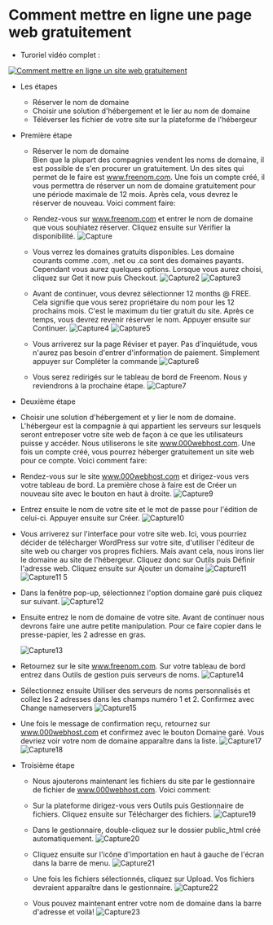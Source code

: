 # Comment mettre en ligne une page web gratuitement

* Turoriel vidéo complet : 

 [![Comment mettre en ligne un site web gratuitement](https://res.cloudinary.com/marcomontalbano/image/upload/v1637255325/video_to_markdown/images/youtube--WugeNXnXyrI-c05b58ac6eb4c4700831b2b3070cd403.jpg)](https://www.youtube.com/watch?v=WugeNXnXyrI "Comment mettre en ligne un site web gratuitement")

* Les étapes
  * Réserver le nom de domaine
  * Choisir une solution d'hébergement et le lier au nom de domaine
  * Téléverser les fichier de votre site sur la plateforme de l'hébergeur

* Première étape
  * Réserver le nom de domaine<br>
    Bien que la plupart des compagnies vendent les noms de domaine, il est possible de s'en procurer un gratuitement. Un des sites qui         permet de le faire est www.freenom.com. Une fois un compte créé, il vous permettra de réserver un nom de domaine gratuitement pour une     période maximale de 12 mois. Après cela, vous devrez le réserver de nouveau. Voici comment faire:
    
  * Rendez-vous sur www.freenom.com et entrer le nom de domaine que vous souhiatez réserver. Cliquez ensuite sur Vérifier la disponibilité.
    ![Capture](https://user-images.githubusercontent.com/94623626/142440320-e4013296-48fc-4d2e-a8e2-8b2327222b81.PNG)
    
  * Vous verrez les domaines gratuits disponibles. Les domaine courants comme .com, .net  ou .ca sont des domaines payants. Cependant vous     aurez quelques options. Lorsque vous aurez choisi, cliquez sur Get it now puis Checkout.
    ![Capture2](https://user-images.githubusercontent.com/94623626/142441505-30738353-7f8c-47a9-9a7a-64471c6b1673.PNG)
    ![Capture3](https://user-images.githubusercontent.com/94623626/142441516-1dacfcdd-dfeb-484e-84f7-8890a7266d03.PNG)

  * Avant de continuer, vous devrez sélectionner 12 months @ FREE. Cela signifie que vous serez propriétaire du nom pour les 12 prochains       mois. C'est le maximum du tier gratuit du site. Après ce temps, vous devrez revenir réserver le nom. Appuyer ensuite sur Continuer.
    ![Capture4](https://user-images.githubusercontent.com/94623626/142442291-62227f1b-a27d-4756-9982-9a6ef5742619.PNG)
    ![Capture5](https://user-images.githubusercontent.com/94623626/142442313-123fc552-4249-4991-8652-57a60e4cd3d3.PNG)

  * Vous arriverez sur la page Réviser et payer. Pas d'inquiétude, vous n'aurez pas besoin d'entrer d'information de paiement. Simplement      appuyer sur Compléter la commande
    ![Capture6](https://user-images.githubusercontent.com/94623626/142456521-d3023119-8fe6-45b0-8f41-44356251a563.PNG)

  * Vous serez redirigés sur le tableau de bord de Freenom. Nous y reviendrons à la prochaine étape.
    ![Capture7](https://user-images.githubusercontent.com/94623626/142443096-4b2a8f6c-e436-4062-922e-c11be963a17b.PNG)
 
 * Deuxième étape
  * Choisir une solution d'hébergement et y lier le nom de domaine.<br>
    L'hébergeur est la compagnie à qui appartient les serveurs sur lesquels seront entreposer votre site web de façon à ce que les           utilisateurs puisse y accéder. Nous utiliserons le site www.000webhost.com. Une fois un compte créé, vous pourrez héberger               gratuitement un site web pour ce compte. Voici comment faire:
    
  * Rendez-vous sur le site www.000webhost.com et dirigez-vous vers votre tableau de bord. La première chose à faire est de Créer un         nouveau site avec le bouton en haut à droite.
    ![Capture9](https://user-images.githubusercontent.com/94623626/142447996-63c45e5b-3164-4c85-8d83-af848c2cb389.PNG)

  * Entrez ensuite le nom de votre site et le mot de passe pour l'édition de celui-ci. Appuyer ensuite sur Créer.
    ![Capture10](https://user-images.githubusercontent.com/94623626/142448292-974c6dc8-3849-4880-a842-e114db643cd6.PNG)
    
  * Vous arriverez sur l'interface pour votre site web. Ici, vous pourriez décider de télécharger WordPress sur votre site, d'utiliser       l'éditeur de site web ou charger vos propres fichiers. Mais avant cela, nous irons lier le domaine au site de l'hébergeur. Cliquez       donc sur Outils puis Définir l'adresse web. Cliquez ensuite sur Ajouter un domaine
    ![Capture11](https://user-images.githubusercontent.com/94623626/142449643-173a701d-de7b-4f38-80fc-a3e4a4e59d36.PNG)
    ![Capture11 5](https://user-images.githubusercontent.com/94623626/142449665-a8060ba1-14a3-4bc7-b1b4-6d721bb49ad1.PNG)
    
  * Dans la fenêtre pop-up, sélectionnez l'option domaine garé puis cliquez sur suivant.
    ![Capture12](https://user-images.githubusercontent.com/94623626/142450181-c2e07415-f3db-4916-97d6-af03113e6f92.PNG)

  * Ensuite entrez le nom de domaine de votre site. Avant de continuer nous devrons faire une autre petite manipulation. Pour ce faire       copier dans le presse-papier, les 2 adresse en gras.
  
    ![Capture13](https://user-images.githubusercontent.com/94623626/142450594-5f09e3ae-a15d-4c58-b3e7-2cb6660e610d.PNG)

  * Retournez sur le site www.freenom.com. Sur votre tableau de bord entrez dans Outils de gestion puis serveurs de noms.
    ![Capture14](https://user-images.githubusercontent.com/94623626/142451138-4b3ddfc5-7bb6-4000-b0f5-728446a36587.PNG)

  * Sélectionnez ensuite Utiliser des serveurs de noms personnalisés et collez les 2 adresses dans les champs numéro 1 et 2. Confirmez       avec Change nameservers
    ![Capture15](https://user-images.githubusercontent.com/94623626/142451652-f72d1187-3a48-41b7-b27e-66f97ec89adb.PNG)
  
  * Une fois le message de confirmation reçu, retournez sur www.000webhost.com et confirmez avec le bouton Domaine garé. Vous devriez         voir votre nom de domaine apparaître dans la liste.
    ![Capture17](https://user-images.githubusercontent.com/94623626/142452043-1a4e5751-2d1f-4a67-adc6-1c5ed6a8df2d.PNG)
    ![Capture18](https://user-images.githubusercontent.com/94623626/142452067-7eddb950-7aa3-4729-9440-b4b4c1e3addf.PNG)

* Troisième étape
  * Nous ajouterons maintenant les fichiers du site par le gestionnaire de fichier de www.000webhost.com. Voici comment:

  * Sur la plateforme dirigez-vous vers Outils puis Gestionnaire de fichiers. Cliquez ensuite sur Télécharger des fichiers.
    ![Capture19](https://user-images.githubusercontent.com/94623626/142453506-4d5b015d-5a50-4322-9d2f-6857666221b8.PNG)

  * Dans le gestionnaire, double-cliquez sur le dossier public_html créé automatiquement.
    ![Capture20](https://user-images.githubusercontent.com/94623626/142453781-23a638a5-0d0b-4343-bcf5-bb385b7cf7e5.PNG)

  * Cliquez ensuite sur l'icône d'importation en haut à gauche de l'écran dans la barre de menu.
    ![Capture21](https://user-images.githubusercontent.com/94623626/142453932-06738c4b-856c-4266-98fe-57c56bcdf70c.PNG)

  * Une fois les fichiers sélectionnés, cliquez sur Upload. Vos fichiers devraient apparaître dans le gestionnaire.
    ![Capture22](https://user-images.githubusercontent.com/94623626/142454045-ced13ea7-6f0d-49e5-97fb-7b529b4394a9.PNG)

  * Vous pouvez maintenant entrer votre nom de domaine dans la barre d'adresse et voilà!
    ![Capture23](https://user-images.githubusercontent.com/94623626/142454263-48ced484-4684-4ef1-8f67-261be40dd0e8.PNG)



